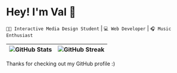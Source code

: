 # Hey! I'm Val :wave:

`👩‍💻 Interactive Media Design Student` | `💻 Web Developer` | `🎧 Music Enthusiast`

| ![GitHub Stats](https://github-readme-stats.vercel.app/api?username=val-perez&show_icons=true&theme=dark#gh-dark-mode-only) | ![GitHub Streak](https://github-readme-streak-stats.herokuapp.com/?user=val-perez&theme=dark#gh-dark-mode-only) |
| ------------- | ------------- |

Thanks for checking out my GitHub profile :)
<!--
**ValpzX/ValpzX** is a ✨ _special_ ✨ repository because its `README.md` (this file) appears on your GitHub profile.

Here are some ideas to get you started:

- 🔭 I’m currently working on ...
- 🌱 I’m currently learning ...
- 👯 I’m looking to collaborate on ...
- 🤔 I’m looking for help with ...
- 💬 Ask me about ...
- 📫 How to reach me: ...
- 😄 Pronouns: ...
- ⚡ Fun fact: ...
-->
